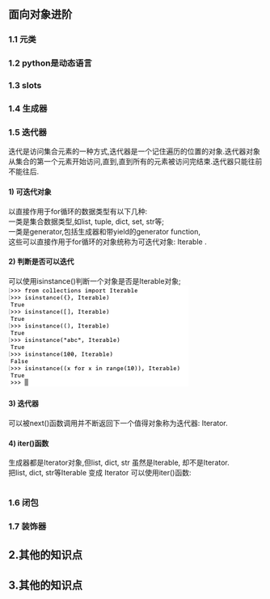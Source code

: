 ## 面向对象进阶

### 1.1 元类


### 1.2 python是动态语言


### 1.3 __slots__


### 1.4 生成器


### 1.5 迭代器
迭代是访问集合元素的一种方式,迭代器是一个记住遍历的位置的对象.迭代器对象从集合的第一个元素开始访问,直到,直到所有的元素被访问完结束.迭代器只能往前不能往后.
   
#### 1) 可迭代对象
以直接作用于for循环的数据类型有以下几种:   
一类是集合数据类型,如list, tuple, dict, set, str等;   
一类是generator,包括生成器和带yield的generator function,   
这些可以直接作用于for循环的对象统称为可迭代对象: Iterable .   

#### 2) 判断是否可以迭代
可以使用isinstance()判断一个对象是否是Iterable对象;   
![iterableobject](images/2-1.png)   

#### 3) 迭代器
可以被next()函数调用并不断返回下一个值得对象称为迭代器: Iterator.   

#### 4) iter()函数
生成器都是Iterator对象,但list, dict, str 虽然是Iterable, 却不是Iterator.   
把list, dict, str等Iterable 变成 Iterator 可以使用iter()函数:   
```

```   

### 1.6 闭包


### 1.7 装饰器


## 2.其他的知识点

## 3.其他的知识点

